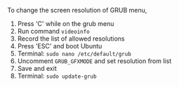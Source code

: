To change the screen resolution of GRUB menu,
 1. Press '<font class="brown">C</font>' while on the grub menu 
 2. Run command `videoinfo` 
 3. Record the list of allowed resolutions 
 4. Press '<font class="brown">ESC</font>' and boot Ubuntu 
 5. Terminal: `sudo nano /etc/default/grub` 
 6. Uncomment `GRUB_GFXMODE` and set resolution from list 
 7. Save and exit 
 8. Terminal: `sudo update-grub` 